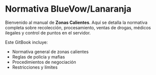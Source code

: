 # Normativa BlueVow/Lanaranja

Bienvenido al manual de **Zonas Calientes**. Aquí se detalla la normativa completa sobre recolección, procesamiento, ventas de drogas, médicos ilegales y control de puntos en el servidor.

Este GitBook incluye:

- Normativa general de zonas calientes
- Reglas de policía y mafias
- Procedimientos de negociación
- Restricciones y límites
